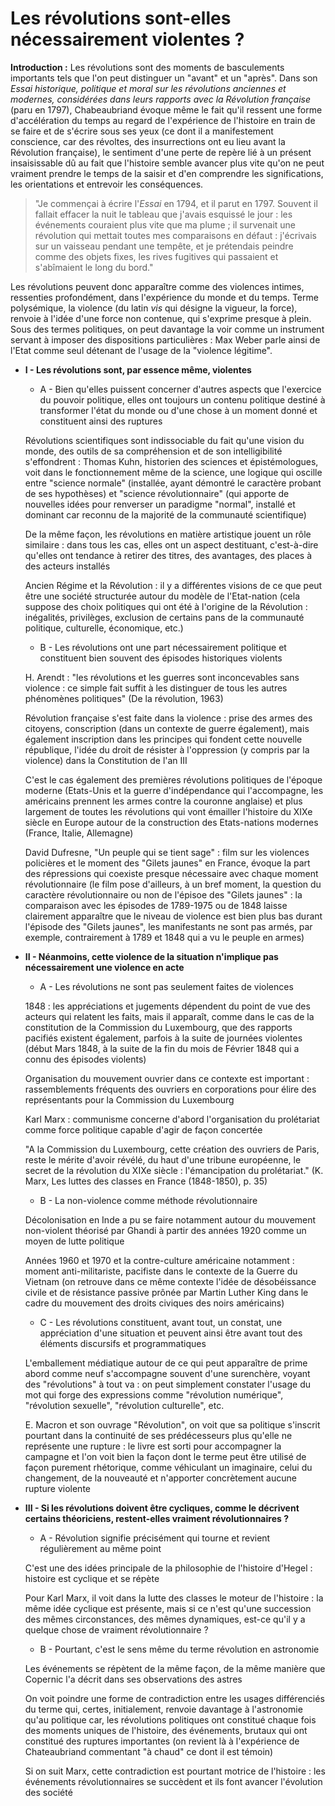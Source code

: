 # Les révolutions sont-elles nécessairement violentes ?

**Introduction :** Les révolutions sont des moments de basculements importants tels que l'on peut distinguer un "avant" et un "après". Dans son *Essai historique, politique et moral sur les révolutions anciennes et modernes, considérées dans leurs rapports avec la Révolution française* (paru en 1797), Chabeaubriand évoque même le fait qu'il ressent une forme d'accélération du temps au regard de l'expérience de l'histoire en train de se faire et de s'écrire sous ses yeux (ce dont il a manifestement conscience, car des révoltes, des insurrections ont eu lieu avant la Révolution française), le sentiment d'une perte de repère lié à un présent insaisissable dû au fait que l'histoire semble avancer plus vite qu'on ne peut vraiment prendre le temps de la saisir et d'en comprendre les significations, les orientations et entrevoir les conséquences.

> "Je commençai à écrire l'*Essai* en 1794, et il parut en 1797. Souvent il fallait effacer la nuit le tableau que j'avais esquissé le jour : les événements couraient plus vite que ma plume ; il survenait une révolution qui mettait toutes mes comparaisons en défaut : j'écrivais sur un vaisseau pendant une tempête, et je prétendais peindre comme des objets fixes, les rives fugitives qui passaient et s'abîmaient le long du bord."

Les révolutions peuvent donc apparaître comme des violences intimes, ressenties profondément, dans l'expérience du monde et du temps. Terme polysémique, la violence (du latin *vis* qui désigne la vigueur, la force), renvoie à l'idée d'une force non contenue, qui s'exprime presque à plein. Sous des termes politiques, on peut davantage la voir comme un instrument servant à imposer des dispositions particulières : Max Weber parle ainsi de l'Etat comme seul détenant de l'usage de la "violence légitime".

* **I - Les révolutions sont, par essence même, violentes**
  
  * A - Bien qu'elles puissent concerner d'autres aspects que l'exercice du pouvoir politique, elles ont toujours un contenu politique destiné à transformer l'état du monde ou d'une chose à un moment donné et constituent ainsi des ruptures
  
  Révolutions scientifiques sont indissociable du fait qu'une vision du monde, des outils de sa compréhension et de son intelligibilité s'effondrent : Thomas Kuhn, historien des sciences et épistémologues, voit dans le fonctionnement même de la science, une logique qui oscille entre "science normale" (installée, ayant démontré le caractère probant de ses hypothèses) et "science révolutionnaire" (qui apporte de nouvelles idées pour renverser un paradigme "normal", installé et dominant car reconnu de la majorité de la communauté scientifique)
  
  De la même façon, les révolutions en matière artistique jouent un rôle similaire : dans tous les cas, elles ont un aspect destituant, c'est-à-dire qu'elles ont tendance à retirer des titres, des avantages, des places à des acteurs installés
  
  Ancien Régime et la Révolution : il y a différentes visions de ce que peut être une société structurée autour du modèle de l'Etat-nation (cela suppose des choix politiques qui ont été à l'origine de la Révolution : inégalités, privilèges, exclusion de certains pans de la communauté politique, culturelle, économique, etc.)
  
  * B - Les révolutions ont une part nécessairement politique et constituent bien souvent des épisodes historiques violents
  
  H. Arendt : "les révolutions et les guerres sont inconcevables sans violence : ce simple fait suffit à les distinguer de tous les autres phénomènes politiques" (De la révolution, 1963)
  
  Révolution française s'est faite dans la violence : prise des armes des citoyens, conscription (dans un contexte de guerre également), mais également inscription dans les principes qui fondent cette nouvelle république, l'idée du droit de résister à l'oppression (y compris par la violence) dans la Constitution de l'an III
  
  C'est le cas également des premières révolutions politiques de l'époque moderne (Etats-Unis et la guerre d'indépendance qui l'accompagne, les américains prennent les armes contre la couronne anglaise) et plus largement de toutes les révolutions qui vont émailler l'histoire du XIXe siècle en Europe autour de la construction des Etats-nations modernes (France, Italie, Allemagne)
  
  David Dufresne, "Un peuple qui se tient sage" : film sur les violences policières et le moment des "Gilets jaunes" en France, évoque la part des répressions qui coexiste presque nécessaire avec chaque moment révolutionnaire (le film pose d'ailleurs, à un bref moment, la question du caractère révolutionnaire ou non de l'épisoe des "Gilets jaunes" : la comparaison avec les épisodes de 1789-1975 ou de 1848 laisse clairement apparaître que le niveau de violence est bien plus bas durant l'épisode des "Gilets jaunes", les manifestants ne sont pas armés, par exemple, contrairement à 1789 et 1848 qui a vu le peuple en armes)

* **II - Néanmoins, cette violence de la situation n'implique pas nécessairement une violence en acte**
  
  * A - Les révolutions ne sont pas seulement faites de violences
  
  1848 : les appréciations et jugements dépendent du point de vue des acteurs qui relatent les faits, mais il apparaît, comme dans le cas de la constitution de la Commission du Luxembourg, que des rapports pacifiés existent également, parfois à la suite de journées violentes (début Mars 1848, à la suite de la fin du mois de Février 1848 qui a connu des épisodes violents)
  
  Organisation du mouvement ouvrier dans ce contexte est important : rassemblements fréquents des ouvriers en corporations pour élire des représentants pour la Commission du Luxembourg
  
  Karl Marx : communisme concerne d'abord l'organisation du prolétariat comme force politique capable d'agir de façon concertée
  
  "A la Commission du Luxembourg, cette création des ouvriers de Paris, reste le mérite d'avoir révélé, du haut d'une tribune européenne, le secret de la révolution du XIXe siècle : l'émancipation du prolétariat." (K. Marx, Les luttes des classes en France (1848-1850), p. 35)
  
  * B - La non-violence comme méthode révolutionnaire
  
  Décolonisation en Inde a pu se faire notamment autour du mouvement non-violent théorisé par Ghandi à partir des années 1920 comme un moyen de lutte politique
  
  Années 1960 et 1970 et la contre-culture américaine notamment : moment anti-militariste, pacifiste dans le contexte de la Guerre du Vietnam (on retrouve dans ce même contexte l'idée de désobéissance civile et de résistance passive prônée par Martin Luther King dans le cadre du mouvement des droits civiques des noirs américains)
  
  * C - Les révolutions constituent, avant tout, un constat, une appréciation d'une situation et peuvent ainsi être avant tout des éléments discursifs et programmatiques
  
  L'emballement médiatique autour de ce qui peut apparaître de prime abord comme neuf s'accompagne souvent d'une surenchère, voyant des "révolutions" à tout va : on peut simplement constater l'usage du mot qui forge des expressions comme "révolution numérique", "révolution sexuelle", "révolution culturelle", etc.
  
  E. Macron et son ouvrage "Révolution", on voit que sa politique s'inscrit pourtant dans la continuité de ses prédécesseurs plus qu'elle ne représente une rupture : le livre est sorti pour accompagner la campagne et l'on voit bien la façon dont le terme peut être utilisé de façon purement rhétorique, comme véhiculant un imaginaire, celui du changement, de la nouveauté et n'apporter concrètement aucune rupture violente

* **III - Si les révolutions doivent être cycliques, comme le décrivent certains théoriciens, restent-elles vraiment révolutionnaires ?**
  
  * A - Révolution signifie précisément qui tourne et revient régulièrement au même point
  
  C'est une des idées principale de la philosophie de l'histoire d'Hegel : histoire est cyclique et se répète
  
  Pour Karl Marx, il voit dans la lutte des classes le moteur de l'histoire : la même idée cyclique est présente, mais si ce n'est qu'une succession des mêmes circonstances, des mêmes dynamiques, est-ce qu'il y a quelque chose de vraiment révolutionnaire ?
  
  * B - Pourtant, c'est le sens même du terme révolution en astronomie
  
  Les événements se répètent de la même façon, de la même manière que Copernic l'a décrit dans ses observations des astres
  
  On voit poindre une forme de contradiction entre les usages différenciés du terme qui, certes, initialement, renvoie davantage à l'astronomie qu'au politique car, les révolutions politiques ont constitué chaque fois des moments uniques de l'histoire, des événements, brutaux qui ont constitué des ruptures importantes (on revient là à l'expérience de Chateaubriand commentant "à chaud" ce dont il est témoin)
  
  Si on suit Marx, cette contradiction est pourtant motrice de l'histoire : les événements révolutionnaires se succèdent et ils font avancer l'évolution des société
